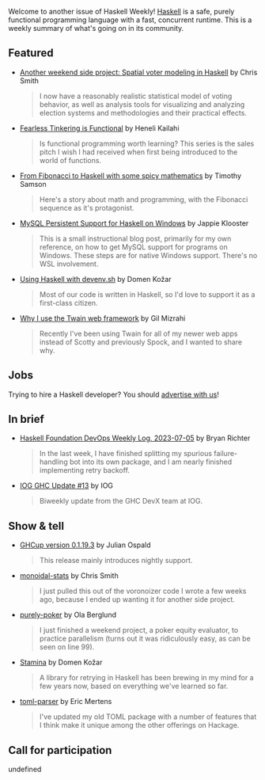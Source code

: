 Welcome to another issue of Haskell Weekly!
[Haskell](https://www.haskell.org) is a safe, purely functional programming language with a fast, concurrent runtime.
This is a weekly summary of what's going on in its community.

## Featured

<!-- Runs on 2023-07-13. -->
<!--
- [Which cloud technologies are you using in your projects?](https://www.developereconomics.net/?member_id=haskell&utm_medium=nl_4) (ad)
  > Share what you like and dislike about dbaas, containers, serverless iaas for a chance to win amazing prizes. Plus you'll get free access to a virtual goody bag packed with discount codes, vouchers and free resources! [Take the survey.](https://www.developereconomics.net/?member_id=haskell&utm_medium=nl_4)
-->

- [Another weekend side project: Spatial voter modeling in Haskell](https://discourse.haskell.org/t/another-weekend-side-project-spatial-voter-modeling-in-haskell/6842?u=taylorfausak) by Chris Smith
  > I now have a reasonably realistic statistical model of voting behavior, as well as analysis tools for visualizing and analyzing election systems and methodologies and their practical effects.

- [Fearless Tinkering is Functional](https://www.heneli.dev/blog/fearless-tinkering-is-functional) by Heneli Kailahi
  > Is functional programming worth learning? This series is the sales pitch I wish I had received when first being introduced to the world of functions.

- [From Fibonacci to Haskell with some spicy mathematics](https://timothysamson.github.io/posts/fibonacci-haskell/) by Timothy Samson
  > Here's a story about math and programming, with the Fibonacci sequence as it's protagonist.

- [MySQL Persistent Support for Haskell on Windows](https://jappie.me/mysql-persistent-support-for-haskell-on-windows.html) by Jappie Klooster
  > This is a small instructional blog post, primarily for my own reference, on how to get MySQL support for programs on Windows. These steps are for native Windows support. There's no WSL involvement.

- [Using Haskell with devenv.sh](https://discourse.haskell.org/t/using-haskell-with-devenv-sh/6831?u=taylorfausak) by Domen Kožar
  > Most of our code is written in Haskell, so I'd love to support it as a first-class citizen.

- [Why I use the Twain web framework](https://gilmi.me/blog/post/2023/07/01/why-i-use-twain) by Gil Mizrahi
  > Recently I've been using Twain for all of my newer web apps instead of Scotty and previously Spock, and I wanted to share why.

## Jobs

Trying to hire a Haskell developer?
You should [advertise with us](https://haskellweekly.news/advertising.html)!

## In brief

- [Haskell Foundation DevOps Weekly Log, 2023-07-05](https://discourse.haskell.org/t/haskell-foundation-devops-weekly-log-2023-07-05/6856?u=taylorfausak) by Bryan Richter
  > In the last week, I have finished splitting my spurious failure-handling bot into its own package, and I am nearly finished implementing retry backoff.

- [IOG GHC Update #13](https://engineering.iog.io/2023-06-29-ghc-update/) by IOG
  > Biweekly update from the GHC DevX team at IOG.

## Show & tell

- [GHCup version 0.1.19.3](https://discourse.haskell.org/t/ann-ghcup-0-1-19-3-released/6749?u=taylorfausak) by Julian Ospald
  > This release mainly introduces nightly support.

- [monoidal-stats](https://discourse.haskell.org/t/feedback-requested-monoidal-stats/6833?u=taylorfausak) by Chris Smith
  > I just pulled this out of the voronoizer code I wrote a few weeks ago, because I ended up wanting it for another side project.

- [purely-poker](https://discourse.haskell.org/t/a-poker-equity-evaluator-ideas-for-new-features/6844?u=taylorfausak) by Ola Berglund
  > I just finished a weekend project, a poker equity evaluator, to practice parallelism (turns out it was ridiculously easy, as can be seen on line 99).

- [Stamina](https://discourse.haskell.org/t/stamina-retrying-for-humans-using-haskell/6850?u=taylorfausak) by Domen Kožar
  > A library for retrying in Haskell has been brewing in my mind for a few years now, based on everything we've learned so far.

- [toml-parser](https://discourse.haskell.org/t/ann-toml-parser-1-0-0-0-released/6774?u=taylorfausak) by Eric Mertens
  > I've updated my old TOML package with a number of features that I think make it unique among the other offerings on Hackage.

## Call for participation

undefined
